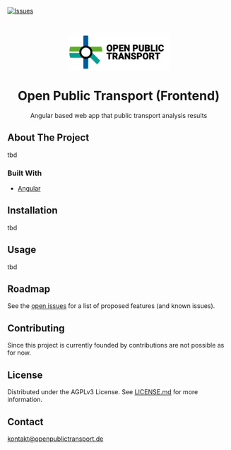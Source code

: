 [![Issues](https://img.shields.io/github/issues/open-public-transport/open-public-transport-frontend)](https://github.com/open-public-transport/open-public-transport-frontend/issues)

<br />
<p align="center">
  <a href="https://github.com/open-public-transport/open-public-transport-frontend">
    <img src="./logo_with_text.png" alt="Logo" height="80">
  </a>

  <h1 align="center">Open Public Transport (Frontend)</h1>

  <p align="center">
    Angular based web app that public transport analysis results 
  </p>
</p>

## About The Project

tbd

### Built With

* [Angular](https://angular.io/)

## Installation

tbd

## Usage

tbd

## Roadmap

See the [open issues](https://github.com/open-public-transport/open-public-transport-frontend/issues) for a list of proposed features (and
 known issues).

## Contributing

Since this project is currently founded by  contributions are not possible as for now.

## License

Distributed under the AGPLv3 License. See [LICENSE.md](./LICENSE.md) for more information.

## Contact

kontakt@openpublictransport.de
